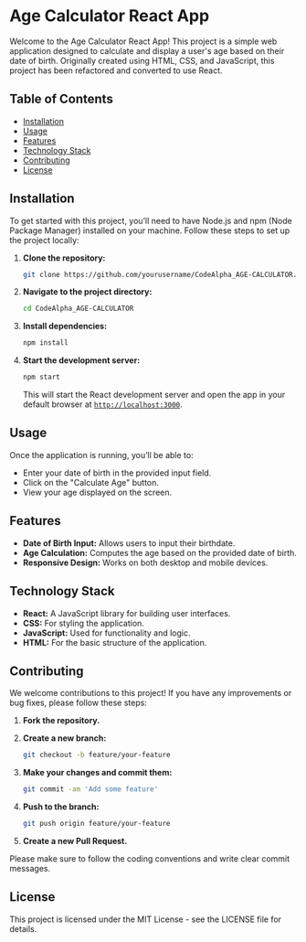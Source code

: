 # Age Calculator React App

Welcome to the Age Calculator React App! This project is a simple web application designed to calculate and display a user's age based on their date of birth. Originally created using HTML, CSS, and JavaScript, this project has been refactored and converted to use React.

## Table of Contents

- [Installation](#installation)
- [Usage](#usage)
- [Features](#features)
- [Technology Stack](#technology-stack)
- [Contributing](#contributing)
- [License](#license)

## Installation

To get started with this project, you’ll need to have Node.js and npm (Node Package Manager) installed on your machine. Follow these steps to set up the project locally:

1. **Clone the repository:**

   ```bash
   git clone https://github.com/yourusername/CodeAlpha_AGE-CALCULATOR.git
   ```

2. **Navigate to the project directory:**

   ```bash
   cd CodeAlpha_AGE-CALCULATOR
   ```

3. **Install dependencies:**

   ```bash
   npm install
   ```

4. **Start the development server:**
   ```bash
   npm start
   ```
   This will start the React development server and open the app in your default browser at [`http://localhost:3000`](command:_github.copilot.openSymbolFromReferences?%5B%22http%3A%2F%2Flocalhost%3A3000%22%2C%5B%7B%22uri%22%3A%7B%22%24mid%22%3A1%2C%22fsPath%22%3A%22c%3A%5C%5CUsers%5C%5Clahba%5C%5COneDrive%5C%5CDesktop%5C%5CCodeAlpha_AGE-CALCULATOR%5C%5CREADME.md%22%2C%22_sep%22%3A1%2C%22external%22%3A%22file%3A%2F%2F%2Fc%253A%2FUsers%2Flahba%2FOneDrive%2FDesktop%2FCodeAlpha_AGE-CALCULATOR%2FREADME.md%22%2C%22path%22%3A%22%2Fc%3A%2FUsers%2Flahba%2FOneDrive%2FDesktop%2FCodeAlpha_AGE-CALCULATOR%2FREADME.md%22%2C%22scheme%22%3A%22file%22%7D%2C%22pos%22%3A%7B%22line%22%3A40%2C%22character%22%3A93%7D%7D%2C%7B%22uri%22%3A%7B%22%24mid%22%3A1%2C%22fsPath%22%3A%22c%3A%5C%5CUsers%5C%5Clahba%5C%5COneDrive%5C%5CDesktop%5C%5CCodeAlpha_AGE-CALCULATOR%5C%5CREADME.md%22%2C%22_sep%22%3A1%2C%22external%22%3A%22file%3A%2F%2F%2Fc%253A%2FUsers%2Flahba%2FOneDrive%2FDesktop%2FCodeAlpha_AGE-CALCULATOR%2FREADME.md%22%2C%22path%22%3A%22%2Fc%3A%2FUsers%2Flahba%2FOneDrive%2FDesktop%2FCodeAlpha_AGE-CALCULATOR%2FREADME.md%22%2C%22scheme%22%3A%22file%22%7D%2C%22pos%22%3A%7B%22line%22%3A40%2C%22character%22%3A93%7D%7D%5D%5D "Go to definition").

## Usage

Once the application is running, you’ll be able to:

- Enter your date of birth in the provided input field.
- Click on the "Calculate Age" button.
- View your age displayed on the screen.

## Features

- **Date of Birth Input:** Allows users to input their birthdate.
- **Age Calculation:** Computes the age based on the provided date of birth.
- **Responsive Design:** Works on both desktop and mobile devices.

## Technology Stack

- **React:** A JavaScript library for building user interfaces.
- **CSS:** For styling the application.
- **JavaScript:** Used for functionality and logic.
- **HTML:** For the basic structure of the application.

## Contributing

We welcome contributions to this project! If you have any improvements or bug fixes, please follow these steps:

1. **Fork the repository.**

2. **Create a new branch:**

   ```bash
   git checkout -b feature/your-feature
   ```

3. **Make your changes and commit them:**

   ```bash
   git commit -am 'Add some feature'
   ```

4. **Push to the branch:**

   ```bash
   git push origin feature/your-feature
   ```

5. **Create a new Pull Request.**

Please make sure to follow the coding conventions and write clear commit messages.

## License

This project is licensed under the MIT License - see the LICENSE file for details.
